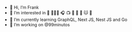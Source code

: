 - 👋 Hi, I’m Frank
- 👀 I’m interested in 📸 👨🏽‍💻 🎧 📺 🎥 👟 🐶 🐱 🍻
- 🌱 I’m currently learning GraphQL, Next JS, Nest JS and Go
- 💞️ I’m working on @99minutos

<!---
99frank/99frank is a ✨ special ✨ repository because its `README.md` (this file) appears on your GitHub profile.
You can click the Preview link to take a look at your changes.
--->
